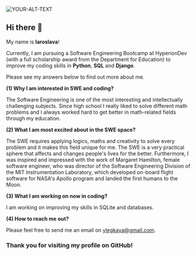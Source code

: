 <picture>
 <source media="(prefers-color-scheme: dark)" srcset="profilepic.JPG">
 <source media="(prefers-color-scheme: light)" srcset="profilepic.JPG">
 <img alt="YOUR-ALT-TEXT" src="YOUR-DEFAULT-IMAGE">
</picture>

## Hi there 👋

My name is **Iaroslava**!

Currently, I am pursuing a Software Engineering Bootcamp at HyperionDev (with a full scholarship award from the Department for Education) to improve my coding skills in **Python**, **SQL** and **Django**.  

Please see my answers below to find out more about me. 

**(1) Why I am interested in SWE and coding?**

The Software Engineering is one of the most interesting and intellectually challenging subjects. Since high school I really liked to solve different math problems and I always worked hard to get better in math-related fields through my education. 

**(2) What I am most excited about in the SWE space?** 

The SWE requires applying logics, maths and creativity to solve every problem and it makes this field unique for me. The SWE is a very practical sphere that affects and changes people's lives for the better. Furthermore, I was inspired and impressed with the work of Margaret Hamilton, female software engineer, who was director of the Software Engineering Division of the MIT Instrumentation Laboratory, which developed on-board flight software for NASA's Apollo program and landed the first humans to the Moon. 

**(3) What I am working on now in coding?**

I am working on improving my skills in SQLite and databases.

**(4) How to reach me out?**

Please feel free to send me an email on ylegkaya@gmail.com.



###                                         Thank you for visiting my profile on GitHub!

